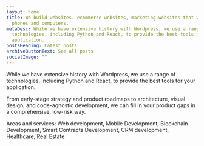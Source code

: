 ```yaml
---
layout: home
title: We build websites. ecommerce websites, marketing websites that work on
  phones and computers.
metaDesc: While we have extensive history with Wordpress, we use a range of
  technologies, including Python and React, to provide the best tools for your
  application.
postsHeading: Latest posts
archiveButtonText: See all posts
socialImage: ""
---
```

While we have extensive history with Wordpress, we use a range of technologies, including Python and React, to provide the best tools for your application.

From early-stage strategy and product roadmaps to architecture, visual design, and code-agnostic development, we can fill in your product gaps in a comprehensive, low-risk way.

Areas and services: Web development, Mobile Development, Blockchain Development, Smart Contracts Development, CRM development, Healthcare, Real Estate